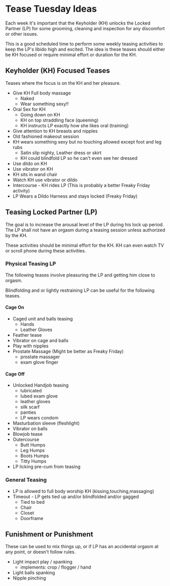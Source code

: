 # Tease Tuesday Ideas

Each week it's important that the Keyholder (KH) unlocks the Locked Partner (LP) for some grooming, cleaning and inspection for any discomfort or other issues.

This is a good scheduled time to perform some weekly teasing activities to keep the LP's libido high and excited.
The idea is these teases should either be KH focused or require minimal effort or duration for the KH.

## Keyholder (KH) Focused Teases

Teases where the focus is on the KH and her pleasure.

* Give KH Full body massage
   * Naked
   * Wear something sexy!!
* Oral Sex for KH
   * Going down on KH
   * KH on top straddling face (queening)
   * KH instructs LP exactly how she likes oral (training)
* Give attention to KH breasts and nipples
* Old fashioned makeout session
* KH wears something sexy but no touching allowed except foot and leg rubs
   * Satin slip nighty, Leather dress or skirt
   * KH could blindfold LP so he can't even see her dressed
* Use dildo on KH
* Use vibrator on KH
* KH sits in wand chair
* Watch KH use vibrator or dildo
* Intercourse - KH rides LP (This is probably a better Freaky Friday activity)
* LP Wears a Dildo Harness and stays locked (Freaky Friday)

## Teasing Locked Partner (LP)

The goal is to increase the arousal level of the LP during his lock up period.
The LP shall not have an orgasm during a teasing session unless authorized by the KH.

These activities should be minimal effort for the KH.
KH can even watch TV or scroll phone during these activities.

### Physical Teasing LP

The following teases involve pleasuring the LP and getting him close to orgasm.

Blindfolding and or lightly restraining LP can be useful for the following teases.

#### Cage On

* Caged unit and balls teasing
   * Hands
   * Leather Gloves
 * Feather tease
 * Vibrator on cage and balls
 * Play with nipples
 * Prostate Massage (Might be better as Freaky Friday)
   * prostate massager
   * exam glove finger

#### Cage Off

* Unlocked Handjob teasing
   * lubricated
   * lubed exam glove
   * leather gloves
   * silk scarf
   * panties
   * LP wears condom
 * Masturbation sleeve (fleshlight)
 * Vibrator on balls
 * Blowjob tease
 * Outercourse
   * Butt Humps
   * Leg Humps
   * Boots Humps
   * Titty Humps
 * LP licking pre-cum from teasing

### General Teasing

* LP is allowed to full body worship KH (kissing,touching,massaging)
* Timeout - LP gets tied up and/or blindfolded and/or gagged
   * Tied to bed
   * Chair
   * Closet
   * Doorframe

## Funishment or Punishment

These can be used to mix things up, or if LP has an accidental orgasm at any point, or doesn't follow rules.

* Light impact play / spanking
   * implements: crop / flogger / hand
* Light balls spanking
* Nipple pinching
